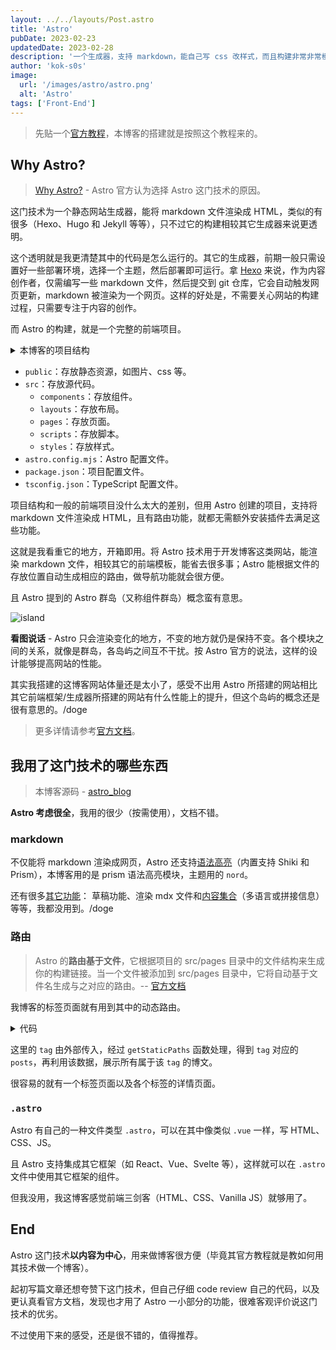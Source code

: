 ```yaml
---
layout: ../../layouts/Post.astro
title: 'Astro'
pubDate: 2023-02-23
updatedDate: 2023-02-28
description: '一个生成器，支持 markdown，能自己写 css 改样式，而且构建非常非常模块化，岛屿的概念有意思，这技术超适合我这种喜欢用 markdwon 记录的人，更何况我还做过一段时间的切图仔，用的很轻松，这里写篇文章记录下构建过程，以及说些使用感受。'
author: 'kok-s0s'
image:
  url: '/images/astro/astro.png'
  alt: 'Astro'
tags: ['Front-End']
---
```


> 先贴一个[官方教程](https://docs.astro.build/en/tutorial/0-introduction/)，本博客的搭建就是按照这个教程来的。

## Why Astro?

> [Why Astro?](https://docs.astro.build/en/concepts/why-astro/) - Astro 官方认为选择 Astro 这门技术的原因。

这门技术为一个静态网站生成器，能将 markdown 文件渲染成 HTML，类似的有很多（Hexo、Hugo 和 Jekyll 等等），只不过它的构建相较其它生成器来说更透明。

这个透明就是我更清楚其中的代码是怎么运行的。其它的生成器，前期一般只需设置好一些部署环境，选择一个主题，然后部署即可运行。拿 [Hexo](https://hexo.io/zh-cn/docs/) 来说，作为内容创作者，仅需编写一些 markdown 文件，然后提交到 git 仓库，它会自动触发网页更新，markdown 被渲染为一个网页。这样的好处是，不需要关心网站的构建过程，只需要专注于内容的创作。

而 Astro 的构建，就是一个完整的前端项目。

<details><summary>本博客的项目结构</summary>

```bash
.
├── public
│   ├── css
│   └── images
├── src
│   ├── components
│   ├── layouts
│   ├── pages
│   ├── scripts
│   └── styles
├── astro.config.mjs
├── package.json
└── tsconfig.json
```

</details>

- `public`：存放静态资源，如图片、css 等。
- `src`：存放源代码。
  - `components`：存放组件。
  - `layouts`：存放布局。
  - `pages`：存放页面。
  - `scripts`：存放脚本。
  - `styles`：存放样式。
- `astro.config.mjs`：Astro 配置文件。
- `package.json`：项目配置文件。
- `tsconfig.json`：TypeScript 配置文件。

项目结构和一般的前端项目没什么太大的差别，但用 Astro 创建的项目，支持将 markdown 文件渲染成 HTML，且有路由功能，就都无需额外安装插件去满足这些功能。

这就是我看重它的地方，开箱即用。将 Astro 技术用于开发博客这类网站，能渲染 markdown 文件，相较其它的前端模板，能省去很多事；Astro 能根据文件的存放位置自动生成相应的路由，做导航功能就会很方便。

且 Astro 提到的 Astro 群岛（又称组件群岛）概念蛮有意思。

![island](/images/astro/island.png)

**看图说话** - Astro 只会渲染变化的地方，不变的地方就仍是保持不变。各个模块之间的关系，就像是群岛，各岛屿之间互不干扰。按 Astro 官方的说法，这样的设计能够提高网站的性能。

其实我搭建的这博客网站体量还是太小了，感受不出用 Astro 所搭建的网站相比其它前端框架/生成器所搭建的网站有什么性能上的提升，但这个岛屿的概念还是很有意思的。/doge

> 更多详情请参考[官方文档](https://docs.astro.build/zh-cn/concepts/islands/)。

## 我用了这门技术的哪些东西

> 本博客源码 - [astro_blog](https://github.com/kok-s0s/astro_blog)

**Astro 考虑很全**，我用的很少（按需使用），文档不错。

### markdown

不仅能将 markdown 渲染成网页，Astro 还支持[语法高亮](https://docs.astro.build/zh-cn/guides/markdown-content/#%E8%AF%AD%E6%B3%95%E9%AB%98%E4%BA%AE)（内置支持 Shiki 和 Prism），本博客用的是 prism 语法高亮模块，主题用的 `nord`。

还有很多[其它功能](https://docs.astro.build/zh-cn/guides/markdown-content/)： 草稿功能、渲染 mdx 文件和[内容集合](https://docs.astro.build/zh-cn/guides/content-collections/)（多语言或拼接信息）等等，我都没用到。/doge

### 路由

> Astro 的**路由基于文件**，它根据项目的 src/pages 目录中的文件结构来生成你的构建链接。当一个文件被添加到 src/pages 目录中，它将自动基于文件名生成与之对应的路由。-- [官方文档](https://docs.astro.build/zh-cn/core-concepts/routing/)

我博客的标签页面就有用到其中的动态路由。

<details><summary>代码</summary>

```javascript
export async function getStaticPaths() {
  const projectPosts = await Astro.glob('../posts/*.md')
  const cleanCxxPosts = await Astro.glob('../posts/clean_cxx/*.md')
  const cxxCreationalPatternsPosts = await Astro.glob('../posts/cxx_design_patterns/creational_patterns/*.md')
  const cxxStructuralPatternsPosts = await Astro.glob('../posts/cxx_design_patterns/structural_patterns/*.md')
  const cxxBehavioralPatternsPosts = await Astro.glob('../posts/cxx_design_patterns/behavioral_patterns/*.md')
  const projectTags = [...new Set(projectPosts.map((post) => post.frontmatter.tags).flat())]
  const cleanCxxTags = [...new Set(cleanCxxPosts.map((post) => post.frontmatter.tags).flat())]
  const cxxCreationalPatternsTags = [...new Set(cxxCreationalPatternsPosts.map((post) => post.frontmatter.tags).flat())]
  const cxxStructuralPatternsTags = [...new Set(cxxStructuralPatternsPosts.map((post) => post.frontmatter.tags).flat())]
  const cxxBehavioralPatternsTags = [...new Set(cxxBehavioralPatternsPosts.map((post) => post.frontmatter.tags).flat())]
  const uniqueTags = [
    ...new Set([
      ...projectTags,
      ...cleanCxxTags,
      ...cxxCreationalPatternsTags,
      ...cxxStructuralPatternsTags,
      ...cxxBehavioralPatternsTags,
    ]),
  ]
  const allPosts = projectPosts
    .concat(cleanCxxPosts)
    .concat(cxxCreationalPatternsPosts)
    .concat(cxxStructuralPatternsPosts)
    .concat(cxxBehavioralPatternsPosts)

  return uniqueTags.map((tag) => {
    const filteredPosts = allPosts.filter((post) => post.frontmatter.tags.includes(tag))
    return {
      params: { tag },
      props: { posts: filteredPosts },
    }
  })
}

const { tag } = Astro.params
const { posts } = Astro.props
```

</details>

这里的 `tag` 由外部传入，经过 `getStaticPaths` 函数处理，得到 `tag` 对应的 `posts`，再利用该数据，展示所有属于该 `tag` 的博文。

很容易的就有一个标签页面以及各个标签的详情页面。

### `.astro`

Astro 有自己的一种文件类型 `.astro`，可以在其中像类似 `.vue` 一样，写 HTML、CSS、JS。

且 Astro 支持集成其它框架（如 React、Vue、Svelte 等），这样就可以在 `.astro` 文件中使用其它框架的组件。

但我没用，我这博客感觉前端三剑客（HTML、CSS、Vanilla JS）就够用了。

## End

Astro 这门技术**以内容为中心**，用来做博客很方便（毕竟其官方教程就是教如何用其技术做一个博客）。

起初写篇文章还想夸赞下这门技术，但自己仔细 code review 自己的代码，以及更认真看官方文档，发现也才用了 Astro 一小部分的功能，很难客观评价说这门技术的优劣。

不过使用下来的感受，还是很不错的，值得推荐。

